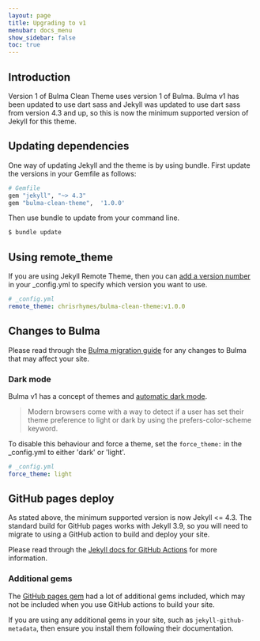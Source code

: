 ```yaml
---
layout: page
title: Upgrading to v1
menubar: docs_menu
show_sidebar: false
toc: true
---
```


## Introduction

Version 1 of Bulma Clean Theme uses version 1 of Bulma. Bulma v1 has been updated to use dart sass and Jekyll was updated to use dart sass from version 4.3 and up, so this is now the minimum supported version of Jekyll for this theme. 

## Updating dependencies

One way of updating Jekyll and the theme is by using bundle. First update the versions in your Gemfile as follows:

```ruby
# Gemfile
gem "jekyll", "~> 4.3"
gem "bulma-clean-theme",  '1.0.0'
```

Then use bundle to update from your command line.

```bash
$ bundle update
```

## Using remote_theme

If you are using Jekyll Remote Theme, then you can [add a version number](https://github.com/benbalter/jekyll-remote-theme?tab=readme-ov-file#declaring-your-theme) in your _config.yml to specify which version you want to use.

```yaml
# _config.yml
remote_theme: chrisrhymes/bulma-clean-theme:v1.0.0
```

## Changes to Bulma

Please read through the [Bulma migration guide](https://bulma.io/documentation/start/migrating-to-v1/) for any changes to Bulma that may affect your site.  

### Dark mode

Bulma v1 has a concept of themes and [automatic dark mode](https://bulma.io/documentation/features/dark-mode/).

> Modern browsers come with a way to detect if a user has set their theme preference to light or dark by using the prefers-color-scheme keyword.

To disable this behaviour and force a theme, set the `force_theme:` in the _config.yml to either 'dark' or 'light'.

```yaml
# _config.yml
force_theme: light
```

## GitHub pages deploy

 As stated above, the minimum supported version is now Jekyll <= 4.3. The standard build for GitHub pages works with Jekyll 3.9, so you will need to migrate to using a GitHub action to build and deploy your site. 

 Please read through the [Jekyll docs for GitHub Actions](https://jekyllrb.com/docs/continuous-integration/github-actions/) for more information.

### Additional gems

 The [GitHub pages gem](https://rubygems.org/gems/github-pages/versions/231) had a lot of additional gems included, which may not be included when you use GitHub actions to build your site. 
 
 If you are using any additional gems in your site, such as `jekyll-github-metadata`, then ensure you install them following their documentation.